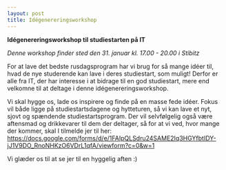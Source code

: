 ```yaml
---
layout: post
title: Idégenereringsworkshop
---
```


**Idégenereringsworkshop til studiestarten på IT**

_Denne workshop finder sted den 31. januar kl. 17.00 - 20.00 i Stibitz_

For at lave det bedste rusdagsprogram har vi brug for så mange idéer til, hvad de nye studerende kan lave i deres studiestart, som muligt! 
Derfor er alle fra IT, der har interesse i at bidrage til en god studiestart, mere end velkomne til at deltage i denne idégenereringsworkshop.

Vi skal hygge os, lade os inspirere og finde på en masse fede idéer. Fokus vil både ligge på studiestartsdagene og hytteturen, så vi kan lave et nyt, sjovt og spændende studiestartsprogram. 
Der vil selvfølgelig også være aftensmad og drikkevarer til dem der deltager, så for at vi ved, hvor mange der kommer, skal I tilmelde jer til her: https://docs.google.com/forms/d/e/1FAIpQLSdru24SAME2Iq3HGYfbtIDY-jJ1V9DO_RnoNHKzO6VDrL1qfA/viewform?c=0&w=1 

Vi glæder os til at se jer til en hyggelig aften :) 
